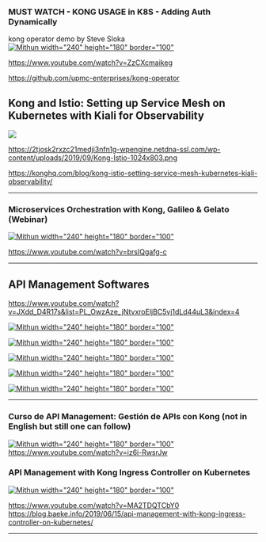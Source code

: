 
### MUST WATCH - KONG USAGE in K8S - Adding Auth Dynamically

kong operator demo by Steve Sloka
[![Mithun width="240" height="180" border="100"](https://img.youtube.com/vi/ZzCXcmaikeg/0.jpg)](https://www.youtube.com/watch?v=ZzCXcmaikeg)

https://www.youtube.com/watch?v=ZzCXcmaikeg

https://github.com/upmc-enterprises/kong-operator

## Kong and Istio: Setting up Service Mesh on Kubernetes with Kiali for Observability

![](https://2tjosk2rxzc21medji3nfn1g-wpengine.netdna-ssl.com/wp-content/uploads/2019/09/Kong-Istio-1024x803.png)

https://2tjosk2rxzc21medji3nfn1g-wpengine.netdna-ssl.com/wp-content/uploads/2019/09/Kong-Istio-1024x803.png

https://konghq.com/blog/kong-istio-setting-service-mesh-kubernetes-kiali-observability/

-----
### Microservices Orchestration with Kong, Galileo & Gelato (Webinar)


[![Mithun width="240" height="180" border="100"](https://img.youtube.com/vi/brsIQgafg-c/0.jpg)](https://www.youtube.com/watch?v=brsIQgafg-c)

https://www.youtube.com/watch?v=brsIQgafg-c

-----

## API Management Softwares

https://www.youtube.com/watch?v=JXdd_D4R17s&list=PL_OwzAze_jNtvxroEljBC5vj1dLd44uL3&index=4


[![Mithun width="240" height="180" border="100"](https://img.youtube.com/vi/wg4VotD12MM/0.jpg)](https://www.youtube.com/watch?v=wg4VotD12MM)


[![Mithun width="240" height="180" border="100"](https://img.youtube.com/vi/1m9Ca14azgM/0.jpg)](https://www.youtube.com/watch?v=1m9Ca14azgM)


[![Mithun width="240" height="180" border="100"](https://img.youtube.com/vi/vhTX-BZhl6A/0.jpg)](https://www.youtube.com/watch?v=vhTX-BZhl6A)

[![Mithun width="240" height="180" border="100"](https://img.youtube.com/vi/JXdd_D4R17s/0.jpg)](https://www.youtube.com/watch?v=JXdd_D4R17s)

[![Mithun width="240" height="180" border="100"](https://img.youtube.com/vi/PGQSrIPeZOk/0.jpg)](https://www.youtube.com/watch?v=PGQSrIPeZOk)



-------
### Curso de API Management: Gestión de APIs con Kong (not in English but still one can follow)

[![Mithun width="240" height="180" border="100"](https://img.youtube.com/vi/iz6i-RwsrJw/0.jpg)](https://www.youtube.com/watch?v=iz6i-RwsrJw)
https://www.youtube.com/watch?v=iz6i-RwsrJw


### API Management with Kong Ingress Controller on Kubernetes
[![Mithun width="240" height="180" border="100"](https://img.youtube.com/vi/MA2TDQTCbY0/0.jpg)](https://www.youtube.com/watch?v=MA2TDQTCbY0)



https://www.youtube.com/watch?v=MA2TDQTCbY0
https://blog.baeke.info/2019/06/15/api-management-with-kong-ingress-controller-on-kubernetes/

-----
